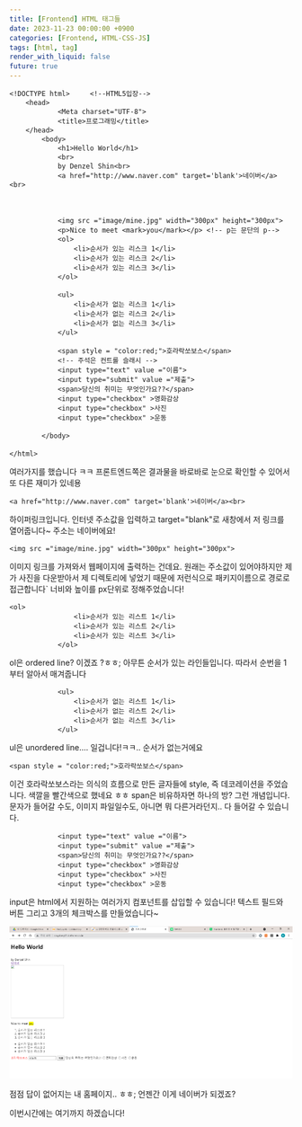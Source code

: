 ```yaml
---
title: [Frontend] HTML 태그들
date: 2023-11-23 00:00:00 +0900
categories: [Frontend, HTML-CSS-JS]
tags: [html, tag]
render_with_liquid: false
future: true
---
```


```
<!DOCTYPE html>     <!--HTML5입장-->
    <head>
            <Meta charset="UTF-8">
            <title>프로그래밍</title>
    </head>
        <body>
            <h1>Hello World</h1>
            <br>
            by Denzel Shin<br>
            <a href="http://www.naver.com" target='blank'>네이버</a><br>



            <img src ="image/mine.jpg" width="300px" height="300px">
            <p>Nice to meet <mark>you</mark></p> <!-- p는 문단의 p-->
            <ol>
                <li>순서가 있는 리스크 1</li>
                <li>순서가 있는 리스크 2</li>
                <li>순서가 있는 리스크 3</li>
            </ol>

            <ul>
                <li>순서가 없는 리스크 1</li>
                <li>순서가 없는 리스크 2</li>
                <li>순서가 없는 리스크 3</li>
            </ul>

            <span style = "color:red;">호라락쏘보스</span>
            <!-- 주석은 컨트롤 슬래시 -->
            <input type="text" value ="이름">
            <input type="submit" value ="제출">
            <span>당신의 취미는 무엇인가요??</span>
            <input type="checkbox" >영화감상
            <input type="checkbox" >사진
            <input type="checkbox" >운동

        </body>
    
</html>
```

여러가지를 했습니다 ㅋㅋ 프론트엔드쪽은 결과물을 바로바로 눈으로 확인할 수 있어서 또 다른 재미가 있네용

```
<a href="http://www.naver.com" target='blank'>네이버</a><br>
```

하이퍼링크입니다. 인터넷 주소값을 입력하고 target="blank"로 새창에서 저 링크를 열어줍니다~ 주소는 네이버에요!

```
<img src ="image/mine.jpg" width="300px" height="300px">
```

이미지 링크를 가져와서 웹페이지에 출력하는 건데요. 원래는 주소값이 있어야하지만 제가 사진을 다운받아서 제 디렉토리에 넣었기 때문에 저런식으로 패키지이름으로 경로로 접근합니다\` 너비와 높이를 px단위로 정해주었습니다!

```
<ol>
                <li>순서가 있는 리스트 1</li>
                <li>순서가 있는 리스트 2</li>
                <li>순서가 있는 리스트 3</li>
            </ol>
```

ol은 ordered line? 이겠죠 ?ㅎㅎ; 아무튼 순서가 있는 라인들입니다. 따라서 순번을 1부터 알아서 매겨줍니다

```
            <ul>
                <li>순서가 없는 리스트 1</li>
                <li>순서가 없는 리스트 2</li>
                <li>순서가 없는 리스트 3</li>
            </ul>
```

ul은 unordered line.... 일겁니다!ㅋㅋ.. 순서가 없는거에요

```
<span style = "color:red;">호라락쏘보스</span>
```

이건 호라락쏘보스라는 의식의 흐름으로 만든 글자들에 style, 즉 데코레이션을 주었습니다. 색깔을 빨간색으로 했네요 ㅎㅎ span은 비유하자면 하나의 방? 그런 개념입니다. 문자가 들어갈 수도, 이미지 파일일수도, 아니면 뭐 다른거라던지.. 다 들어갈 수 있습니다.

```
            <input type="text" value ="이름">
            <input type="submit" value ="제출">
            <span>당신의 취미는 무엇인가요??</span>
            <input type="checkbox" >영화감상
            <input type="checkbox" >사진
            <input type="checkbox" >운동
```

input은 html에서 지원하는 여러가지 컴포넌트를 삽입할 수 있습니다! 텍스트 필드와 버튼 그리고 3개의 체크박스를 만들었습니다~

![Desktop View](/assets/img/Frontend/HTML-CSS-JS/HTML-Tag/1.png)

점점 답이 없어지는 내 홈페이지.. ㅎㅎ; 언젠간 이게 네이버가 되겠죠?

이번시간에는 여기까지 하겠습니다!